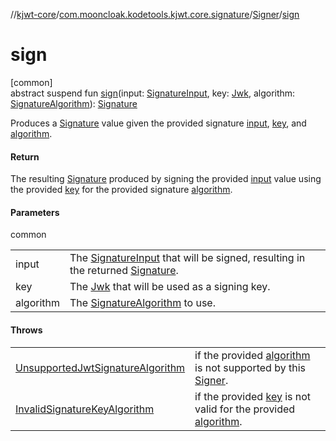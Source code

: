 //[kjwt-core](../../../index.md)/[com.mooncloak.kodetools.kjwt.core.signature](../index.md)/[Signer](index.md)/[sign](sign.md)

# sign

[common]\
abstract suspend fun [sign](sign.md)(input: [SignatureInput](../-signature-input/index.md), key: [Jwk](../../com.mooncloak.kodetools.kjwt.core.key/-jwk/index.md), algorithm: [SignatureAlgorithm](../-signature-algorithm/index.md)): [Signature](../-signature/index.md)

Produces a [Signature](../-signature/index.md) value given the provided signature [input](sign.md), [key](sign.md), and [algorithm](sign.md).

#### Return

The resulting [Signature](../-signature/index.md) produced by signing the provided [input](sign.md) value using the provided [key](sign.md) for the provided signature [algorithm](sign.md).

#### Parameters

common

| | |
|---|---|
| input | The [SignatureInput](../-signature-input/index.md) that will be signed, resulting in the returned [Signature](../-signature/index.md). |
| key | The [Jwk](../../com.mooncloak.kodetools.kjwt.core.key/-jwk/index.md) that will be used as a signing key. |
| algorithm | The [SignatureAlgorithm](../-signature-algorithm/index.md) to use. |

#### Throws

| | |
|---|---|
| [UnsupportedJwtSignatureAlgorithm](../../com.mooncloak.kodetools.kjwt.core/-unsupported-jwt-signature-algorithm/index.md) | if the provided [algorithm](sign.md) is not supported by this [Signer](index.md). |
| [InvalidSignatureKeyAlgorithm](../../com.mooncloak.kodetools.kjwt.core/-invalid-signature-key-algorithm/index.md) | if the provided [key](sign.md) is not valid for the provided [algorithm](sign.md). |
